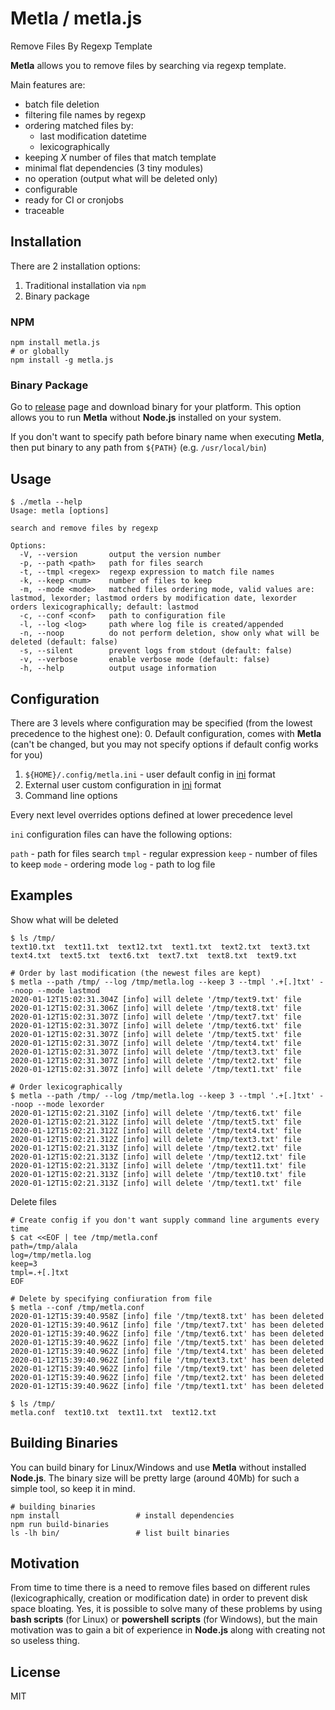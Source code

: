 # Metla / metla.js

Remove Files By Regexp Template

**Metla** allows you to remove files by searching via regexp template.

Main features are:
- batch file deletion
- filtering file names by regexp
- ordering matched files by:
  - last modification datetime
  - lexicographically
- keeping *X* number of files that match template
- minimal flat dependencies (3 tiny modules)
- no operation (output what will be deleted only)
- configurable
- ready for CI or cronjobs
- traceable

## Installation

There are 2 installation options:
1. Traditional installation via `npm`
2. Binary package

### NPM

```
npm install metla.js
# or globally
npm install -g metla.js
```

### Binary Package

Go to [release](https://github.com/ofhellsfire/metla.js/releases) page and download binary for your platform. This option allows you to run **Metla** without **Node.js** installed on your system.

If you don't want to specify path before binary name when executing **Metla**, then put binary to any path from `${PATH}` (e.g. `/usr/local/bin`)

## Usage

```
$ ./metla --help
Usage: metla [options]

search and remove files by regexp

Options:
  -V, --version       output the version number
  -p, --path <path>   path for files search
  -t, --tmpl <regex>  regexp expression to match file names
  -k, --keep <num>    number of files to keep
  -m, --mode <mode>   matched files ordering mode, valid values are: lastmod, lexorder; lastmod orders by modification date, lexorder orders lexicographically; default: lastmod
  -c, --conf <conf>   path to configuration file
  -l, --log <log>     path where log file is created/appended
  -n, --noop          do not perform deletion, show only what will be deleted (default: false)
  -s, --silent        prevent logs from stdout (default: false)
  -v, --verbose       enable verbose mode (default: false)
  -h, --help          output usage information
```

## Configuration

There are 3 levels where configuration may be specified (from the lowest precedence to the highest one):
0. Default configuration, comes with **Metla** (can't be changed, but you may not specify options if default config works for you)
1. `${HOME}/.config/metla.ini` - user default config in [ini](https://www.techopedia.com/definition/24302/ini-file) format
2. External user custom configuration in [ini](https://www.techopedia.com/definition/24302/ini-file) format
3. Command line options

Every next level overrides options defined at lower precedence level

`ini` configuration files can have the following options:

`path` - path for files search
`tmpl` - regular expression
`keep` - number of files to keep
`mode` - ordering mode
`log` - path to log file

## Examples

Show what will be deleted

```
$ ls /tmp/
text10.txt  text11.txt  text12.txt  text1.txt  text2.txt  text3.txt  text4.txt  text5.txt  text6.txt  text7.txt  text8.txt  text9.txt

# Order by last modification (the newest files are kept)
$ metla --path /tmp/ --log /tmp/metla.log --keep 3 --tmpl '.+[.]txt' --noop --mode lastmod 
2020-01-12T15:02:31.304Z [info] will delete '/tmp/text9.txt' file
2020-01-12T15:02:31.306Z [info] will delete '/tmp/text8.txt' file
2020-01-12T15:02:31.307Z [info] will delete '/tmp/text7.txt' file
2020-01-12T15:02:31.307Z [info] will delete '/tmp/text6.txt' file
2020-01-12T15:02:31.307Z [info] will delete '/tmp/text5.txt' file
2020-01-12T15:02:31.307Z [info] will delete '/tmp/text4.txt' file
2020-01-12T15:02:31.307Z [info] will delete '/tmp/text3.txt' file
2020-01-12T15:02:31.307Z [info] will delete '/tmp/text2.txt' file
2020-01-12T15:02:31.307Z [info] will delete '/tmp/text1.txt' file

# Order lexicographically
$ metla --path /tmp/ --log /tmp/metla.log --keep 3 --tmpl '.+[.]txt' --noop --mode lexorder
2020-01-12T15:02:21.310Z [info] will delete '/tmp/text6.txt' file
2020-01-12T15:02:21.312Z [info] will delete '/tmp/text5.txt' file
2020-01-12T15:02:21.312Z [info] will delete '/tmp/text4.txt' file
2020-01-12T15:02:21.312Z [info] will delete '/tmp/text3.txt' file
2020-01-12T15:02:21.313Z [info] will delete '/tmp/text2.txt' file
2020-01-12T15:02:21.313Z [info] will delete '/tmp/text12.txt' file
2020-01-12T15:02:21.313Z [info] will delete '/tmp/text11.txt' file
2020-01-12T15:02:21.313Z [info] will delete '/tmp/text10.txt' file
2020-01-12T15:02:21.313Z [info] will delete '/tmp/text1.txt' file
```

Delete files

```
# Create config if you don't want supply command line arguments every time
$ cat <<EOF | tee /tmp/metla.conf
path=/tmp/alala
log=/tmp/metla.log
keep=3
tmpl=.+[.]txt
EOF

# Delete by specifying confiuration from file
$ metla --conf /tmp/metla.conf
2020-01-12T15:39:40.958Z [info] file '/tmp/text8.txt' has been deleted
2020-01-12T15:39:40.961Z [info] file '/tmp/text7.txt' has been deleted
2020-01-12T15:39:40.962Z [info] file '/tmp/text6.txt' has been deleted
2020-01-12T15:39:40.962Z [info] file '/tmp/text5.txt' has been deleted
2020-01-12T15:39:40.962Z [info] file '/tmp/text4.txt' has been deleted
2020-01-12T15:39:40.962Z [info] file '/tmp/text3.txt' has been deleted
2020-01-12T15:39:40.962Z [info] file '/tmp/text9.txt' has been deleted
2020-01-12T15:39:40.962Z [info] file '/tmp/text2.txt' has been deleted
2020-01-12T15:39:40.962Z [info] file '/tmp/text1.txt' has been deleted

$ ls /tmp/
metla.conf  text10.txt  text11.txt  text12.txt
```

## Building Binaries

You can build binary for Linux/Windows and use **Metla** without installed **Node.js**. The binary size will be pretty large (around 40Mb) for such a simple tool, so keep it in mind.

```
# building binaries
npm install                 # install dependencies
npm run build-binaries
ls -lh bin/                 # list built binaries
```

## Motivation

From time to time there is a need to remove files based on different rules (lexicographically, creation or modification date) in order to prevent disk space bloating. Yes, it is possible to solve many of these problems by using **bash scripts** (for Linux) or **powershell scripts** (for Windows), but the main motivation was to gain a bit of experience in **Node.js** along with creating not so useless thing.

## License

MIT